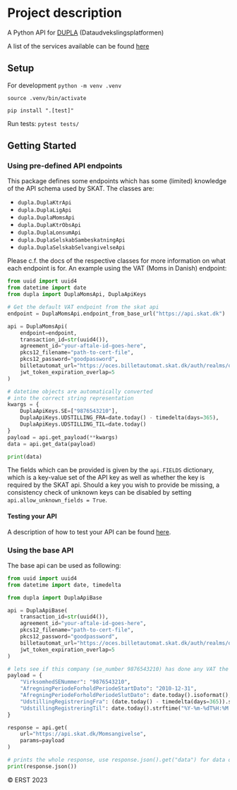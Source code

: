 # Project description
A Python API for [DUPLA](https://dataudveksling.skat.dk/) (Dataudvekslingsplatformen)

A list of the services available can be found [here](https://dataudveksling.skat.dk/#/servicekatalog)

## Setup

For development
`python -m venv .venv`

`source .venv/bin/activate`

`pip install ".[test]"`

Run tests:
`pytest tests/`

## Getting Started

### Using pre-defined API endpoints

This package defines some endpoints which has some (limited) knowledge
of the API schema used by SKAT. The classes are:

* `dupla.DuplaKtrApi`
* `dupla.DuplaLigApi`
* `dupla.DuplaMomsApi`
* `dupla.DuplaKtrObsApi`
* `dupla.DuplaLonsumApi`
* `dupla.DuplaSelskabSambeskatningApi`
* `dupla.DuplaSelskabSelvangivelseApi`

Please c.f. the docs of the respective classes for more information
on what each endpoint is for. An example using the VAT (Moms in Danish) endpoint:

```python
from uuid import uuid4
from datetime import date
from dupla import DuplaMomsApi, DuplaApiKeys

# Get the default VAT endpoint from the skat api
endpoint = DuplaMomsApi.endpoint_from_base_url("https://api.skat.dk")

api = DuplaMomsApi(
    endpoint=endpoint,
    transaction_id=str(uuid4()),
    agreement_id="your-aftale-id-goes-here",
    pkcs12_filename="path-to-cert-file",
    pkcs12_password="goodpassword",
    billetautomat_url="https://oces.billetautomat.skat.dk/auth/realms/oces/certificates/cert",
    jwt_token_expiration_overlap=5
)

# datetime objects are automatically converted
# into the correct string representation
kwargs = {
    DuplaApiKeys.SE=["9876543210"],
    DuplaApiKeys.UDSTILLING_FRA=date.today() - timedelta(days=365),
    DuplaApiKeys.UDSTILLING_TIL=date.today()
}
payload = api.get_payload(**kwargs)
data = api.get_data(payload)

print(data)
```

The fields which can be provided is given by the `api.FIELDS` dictionary,
which is a key-value set of the API key as well as whether the key is required
by the SKAT api. Should a key you wish to provide be missing, a consistency check of
unknown keys can be disabled by setting `api.allow_unknown_fields = True`.

#### Testing your API
A description of how to test your API can be found [here](./scripts/README.md).

### Using the base API

The base api can be used as following:

```python
from uuid import uuid4
from datetime import date, timedelta

from dupla import DuplaApiBase

api = DuplaApiBase(
    transaction_id=str(uuid4()),
    agreement_id="your-aftale-id-goes-here",
    pkcs12_filename="path-to-cert-file",
    pkcs12_password="goodpassword",
    billetautomat_url="https://oces.billetautomat.skat.dk/auth/realms/oces/certificates/cert",
    jwt_token_expiration_overlap=5
)

# lets see if this company (se_number 9876543210) has done any VAT the last year
payload = {
    "VirksomhedSENummer": "9876543210",
    "AfregningPeriodeForholdPeriodeStartDato": "2010-12-31",
    "AfregningPeriodeForholdPeriodeSlutDato": date.today().isoformat(),
    "UdstillingRegistreringFra": (date.today() - timedelta(days=365)).strftime("%Y-%m-%dT%H:%M:%SZ"),
    "UdstillingRegistreringTil": date.today().strftime("%Y-%m-%dT%H:%M:%SZ"),
}

response = api.get(
    url="https://api.skat.dk/Momsangivelse",
    params=payload
)

# prints the whole response, use response.json().get("data") for data only
print(response.json())
```

© ERST 2023
